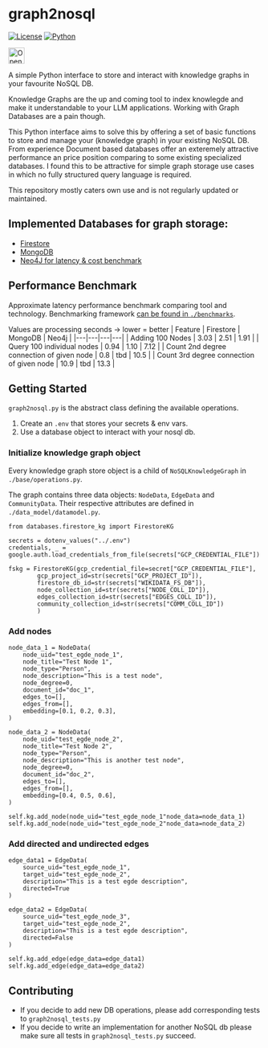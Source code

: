 # graph2nosql
[![License](https://img.shields.io/badge/License-Apache%202.0-blue.svg)](https://opensource.org/licenses/Apache-2.0)
[![Python](https://img.shields.io/badge/python-3.x-blue.svg)](https://www.python.org/)

<a href="https://idx.google.com/import?url=https%3A%2F%2Fgithub.com%2Fjakobap%2Fgraph2nosql">
  <picture>
    <source
      media="(prefers-color-scheme: dark)"
      srcset="https://cdn.idx.dev/btn/open_dark_32.svg">
    <source
      media="(prefers-color-scheme: light)"
      srcset="https://cdn.idx.dev/btn/open_light_32.svg">
    <img
      height="32"
      alt="Open in IDX"
      src="https://cdn.idx.dev/btn/open_purple_32.svg">
  </picture>
</a>

A simple Python interface to store and interact with knowledge graphs in your favourite NoSQL DB.

Knowledge Graphs are the up and coming tool to index knowlegde and make it understandable to your LLM applications. Working with Graph Databases are a pain though.

This Python interface aims to solve  this by offering a set of basic functions to store and manage your (knowledge graph) in your existing NoSQL DB. From experience Document based databases offer an exteremely attractive performance an price position comparing to some existing specialized databases. I found this to be attractive for simple graph storage use cases in which no fully structured query language is required.

This repository mostly caters own use and is not regularly updated or maintained.

## Implemented Databases for graph storage:
* [Firestore](https://firebase.google.com/docs/firestore)
* [MongoDB](https://www.mongodb.com/docs/)
* [Neo4J for latency & cost benchmark](https://neo4j.com/docs/)

## Performance Benchmark
Approximate latency performance benchmark comparing tool and technology. Benchmarking framework [can be found in `./benchmarks`](https://github.com/jakobap/graph2nosql/tree/main/benchmarks).

Values are processing seconds -> lower = better
| Feature | Firestore | MongoDB | Neo4j |
|---|---|---|---|
| Adding 100 Nodes | 3.03 | 2.51 | 1.91 |
| Query 100 individual nodes | 0.94 | 1.10 | 7.12 |
| Count 2nd degree connection of given node | 0.8 | tbd | 10.5 |
| Count 3rd degree connection of given node | 10.9 | tbd | 13.3 |

## Getting Started
`graph2nosql.py` is the abstract class defining the available operations.

1. Create an `.env` that stores your secrets & env vars.
2. Use a database object to interact with your nosql db.

### Initialize knowledge graph object
Every knowledge graph store object is a child of `NoSQLKnowledgeGraph` in `./base/operations.py`.

The graph contains three data objects: `NodeData`, `EdgeData` and `CommunityData`. Their respective attributes are defined in `./data_model/datamodel.py`.

```
from databases.firestore_kg import FirestoreKG

secrets = dotenv_values("../.env")
credentials, _ = google.auth.load_credentials_from_file(secrets["GCP_CREDENTIAL_FILE"])

fskg = FirestoreKG(gcp_credential_file=secret["GCP_CREDENTIAL_FILE"],
        gcp_project_id=str(secrets["GCP_PROJECT_ID"]),
        firestore_db_id=str(secrets["WIKIDATA_FS_DB"]),
        node_collection_id=str(secrets["NODE_COLL_ID"]),
        edges_collection_id=str(secrets["EDGES_COLL_ID"]),
        community_collection_id=str(secrets["COMM_COLL_ID"])
        )
```
### Add nodes
```
node_data_1 = NodeData(
    node_uid="test_egde_node_1",
    node_title="Test Node 1",
    node_type="Person",
    node_description="This is a test node",
    node_degree=0,
    document_id="doc_1",
    edges_to=[],
    edges_from=[],
    embedding=[0.1, 0.2, 0.3],
)

node_data_2 = NodeData(
    node_uid="test_egde_node_2",
    node_title="Test Node 2",
    node_type="Person",
    node_description="This is another test node",
    node_degree=0,
    document_id="doc_2",
    edges_to=[],
    edges_from=[],
    embedding=[0.4, 0.5, 0.6],
)

self.kg.add_node(node_uid="test_egde_node_1"node_data=node_data_1)
self.kg.add_node(node_uid="test_egde_node_2"node_data=node_data_2)
```

### Add directed and undirected edges
```
edge_data1 = EdgeData(
    source_uid="test_egde_node_1",
    target_uid="test_egde_node_2",
    description="This is a test egde description",
    directed=True
)

edge_data2 = EdgeData(
    source_uid="test_egde_node_3",
    target_uid="test_egde_node_2",
    description="This is a test egde description",
    directed=False
)

self.kg.add_edge(edge_data=edge_data1)
self.kg.add_edge(edge_data=edge_data2)
```


## Contributing
* If you decide to add new DB operations, please add corresponding tests to `graph2nosql_tests.py` 
* If you decide to write an implementation for another NoSQL db please make sure all tests in `graph2nosql_tests.py` succeed.

